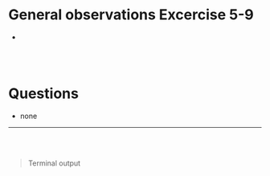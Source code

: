 # General observations Excercise 5-9

-

<br> </br>

# Questions

- none

---

<br> </br>

> Terminal output

```


```
